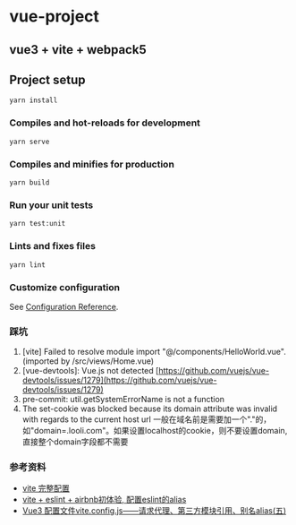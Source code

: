 # vue-project
## vue3 + vite + webpack5

## Project setup
```
yarn install
```

### Compiles and hot-reloads for development
```
yarn serve
```

### Compiles and minifies for production
```
yarn build
```

### Run your unit tests
```
yarn test:unit
```

### Lints and fixes files
```
yarn lint
```

### Customize configuration
See [Configuration Reference](https://cli.vuejs.org/config/).

### 踩坑
1. [vite] Failed to resolve module import "@/components/HelloWorld.vue". (imported by /src/views/Home.vue)
2. [vue-devtools]: Vue.js not detected
  [https://github.com/vuejs/vue-devtools/issues/1279](https://github.com/vuejs/vue-devtools/issues/1279)
3. pre-commit: util.getSystemErrorName is not a function
4. The set-cookie was blocked because its domain attribute was invalid with regards to the current host url
 一般在域名前是需要加一个"."的，如"domain=.looli.com"。如果设置localhost的cookie，则不要设置domain,直接整个domain字段都不需要

### 参考资料
- [vite 完整配置](https://github.com/vitejs/vite/blob/master/src/node/config.ts)
- [vite + eslint + airbnb初体验, 配置eslint的alias](https://www.jianshu.com/p/f3f03fa9ab42)
- [Vue3 配置文件vite.config.js——请求代理、第三方模块引用、别名alias(五)](https://blog.csdn.net/hbiao68/article/details/108972775)